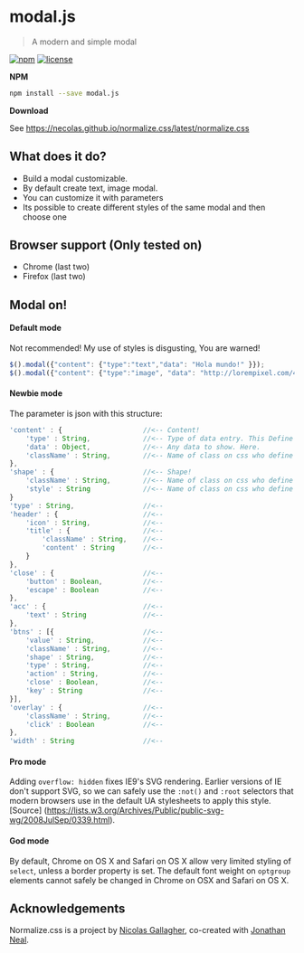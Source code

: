 # modal.js

> A modern and simple modal

[![npm][npm-image]][npm-url] [![license][license-image]][license-url]


**NPM**

```sh
npm install --save modal.js
```

**Download**

See https://necolas.github.io/normalize.css/latest/normalize.css


## What does it do?

* Build a modal customizable.
* By default create text, image modal.
* You can customize it with parameters
* Its possible to create different styles of the same modal and then choose one


## Browser support (Only tested on)

* Chrome (last two)
* Firefox (last two)



## Modal on!

#### Default mode

Not recommended! My use of styles is disgusting, You are warned! 

```javascript
$().modal({"content": {"type":"text","data": "Hola mundo!" }});
$().modal({"content": {"type":"image", "data": "http://lorempixel.com/400/200/"}})
```

#### Newbie mode

The parameter is json with this structure:

```javascript
'content' : {                    //<-- Content!
    'type' : String,             //<-- Type of data entry. This Define type of content modal.
    'data' : Object,             //<-- Any data to show. Here.
    'className' : String,        //<-- Name of class on css who define style of content.
},
'shape' : {                      //<-- Shape!
    'className' : String,        //<-- Name of class on css who define style of the shape literally*
    'style' : String             //<-- Name of class on css who define style of the canvas of content*
}
'type' : String,                 //<--
'header' : {					 //<--
    'icon' : String,             //<--
    'title' : {                  //<--
        'className' : String,    //<--
        'content' : String       //<--
	}
},
'close' : {                      //<--
    'button' : Boolean,          //<--
    'escape' : Boolean           //<--
},
'acc' : {                        //<--
    'text' : String              //<--
},
'btns' : [{                      //<--
    'value' : String,            //<--
    'className' : String,        //<--
    'shape' : String,            //<--
    'type' : String,             //<--
    'action' : String,           //<--
    'close' : Boolean,           //<--
    'key' : String               //<--
}],
'overlay' : {                    //<--
    'className' : String,        //<--
    'click' : Boolean            //<--
},
'width' : String                 //<--
```

#### Pro mode

Adding `overflow: hidden` fixes IE9's SVG rendering. Earlier versions of IE
don't support SVG, so we can safely use the `:not()` and `:root` selectors that
modern browsers use in the default UA stylesheets to apply this style. [Source]
(https://lists.w3.org/Archives/Public/public-svg-wg/2008JulSep/0339.html).

#### God mode

By default, Chrome on OS X and Safari on OS X allow very limited styling of
`select`, unless a border property is set. The default font weight on `optgroup`
elements cannot safely be changed in Chrome on OSX and Safari on OS X.


## Acknowledgements

Normalize.css is a project by [Nicolas Gallagher](https://github.com/necolas),
co-created with [Jonathan Neal](https://github.com/jonathantneal).


[changelog-image]: https://img.shields.io/badge/changelog-md-blue.svg?style=flat-square
[changelog-url]: CHANGELOG.md
[license-image]: https://img.shields.io/npm/l/normalize.css.svg?style=flat-square
[license-url]: LICENSE.md
[npm-image]: https://img.shields.io/npm/v/normalize.css.svg?style=flat-square
[npm-url]: https://www.npmjs.com/package/normalize.css
[gitter-image]: https://img.shields.io/badge/chat-gitter-blue.svg?style=flat-square
[gitter-url]: https://gitter.im/necolas/normalize.css




